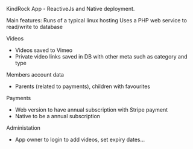 KindRock App - ReactiveJs and Native deployment.

Main features:
Runs of a typical linux hosting
Uses a PHP web service to read/write to database

Videos
- Videos saved to Vimeo
- Private video links saved in DB with other meta such as category and type

Members account data
- Parents (related to payments), children with favourites

Payments
- Web version to have annual subscription with Stripe payment
- Native to be a annual subscription

Administation
- App owner to login to add videos, set expiry dates...